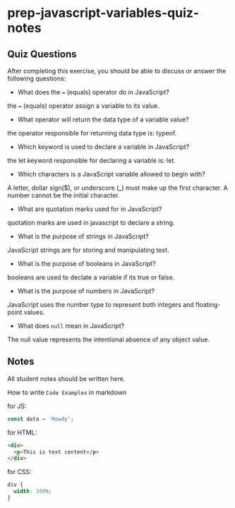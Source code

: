# prep-javascript-variables-quiz-notes

## Quiz Questions

After completing this exercise, you should be able to discuss or answer the following questions:

- What does the `=` (equals) operator do in JavaScript?

the `=` (equals) operator assign a variable to its value.

- What operator will return the data type of a variable value?

the operator responsible for returning data type is: typeof.

- Which keyword is used to declare a variable in JavaScript?

the let keyword responsible for declaring a variable is: let.

- Which characters is a JavaScript variable allowed to begin with?

A letter, dollar sign($), or underscore (\_) must make up the first character. A number cannot be the initial character.

- What are quotation marks used for in JavaScript?

quotation marks are used in javascript to declare a string.

- What is the purpose of strings in JavaScript?

JavaScript strings are for storing and manipulating text.

- What is the purpose of booleans in JavaScript?

booleans are used to declate a variable if its true or false.

- What is the purpose of numbers in JavaScript?

JavaScript uses the number type to represent both integers and floating-point values.

- What does `null` mean in JavaScript?

The null value represents the intentional absence of any object value.

## Notes

All student notes should be written here.

How to write `Code Examples` in markdown

for JS:

```javascript
const data = 'Howdy';
```

for HTML:

```html
<div>
  <p>This is text content</p>
</div>
```

for CSS:

```css
div {
  width: 100%;
}
```
